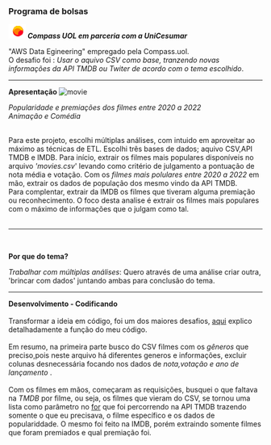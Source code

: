 
### Programa de bolsas
![d](https://github.com/suellencosta7/Projeto-final/blob/main/imgs/icon-compass.png) ***Compass UOL em parceria com a UniCesumar*** <br>
 
 


   "AWS Data Egineering" empregado pela Compass.uol.<br>
    O desafio foi : _Usar o aquivo CSV como base, tranzendo novas informações da API TMDB ou Twiter de acordo com o tema escolhido_.



---
              
 **Apresentação** ![movie](https://github.com/suellencosta7/Mini_Projetos.Front/blob/main/imgs/icons8-projetor-de-filme-32.png)

_*Popularidade e premiações dos filmes entre 2020 a 2022*_ <br>
_Animação e Comédia_

<br>Para este projeto, escolhi múltiplas análises, com intuido em aproveitar ao máximo as técnicas de ETL. Escolhi três bases de dados; aquivo CSV,API TMDB e IMDB.
Para início, extrair os filmes mais populares disponíveis no arquivo _'movies.csv_' levando como critério de julgamento a pontuação de nota média e votação. Com 
os _filmes mais polulares entre 2020 a 2022_ em mão, extrair os dados de população dos mesmo vindo da API TMDB. <br>
Para complentar, extrair da IMDB os filmes que tiveram alguma premiação ou reconhecimento.
O foco desta analise é extrair os filmes mais populares com o máximo de informações que o julgam como tal. <br>
<br>

---
<br>

**Por que do tema?**

_Trabalhar com múltiplas análises_: Quero através de uma análise criar outra, 'brincar com dados' juntando ambas para conclusão do tema.

---
**Desenvolvimento - Codificando** <br>
<br>
     Transformar a ideia em código, foi um dos maiores desafios, [aqui](https://github.com/suellencosta7/Projeto-final/blob/main/arquivos/documentation.md) explico detalhadamente a função do meu código.<br> 
<br> 
Em resumo, na primeira parte busco do CSV filmes com os _gêneros_ que preciso,pois neste arquivo há diferentes generos e informações, excluir colunas desnecessária focando nos dados de _nota,votação e ano de lançamento_ .<br> 
<br> 
Com os filmes em mãos, começaram as requisições, busquei o que faltava na _TMDB_ por filme, ou seja, os filmes que vieram do CSV, se tornou uma lista como parâmetro
no [for](https://wiki.python.org/moin/ForLoop) que foi percorrendo na API TMDB  trazendo somente o que eu precisava, o filme específico e os dados de populariddade.
O mesmo foi feito na IMDB, porém extraindo somente filmes que foram premiados e qual premiação foi.  <br> 
<br>

